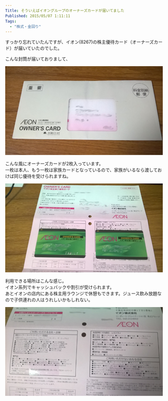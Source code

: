 ```yaml
---
Title: そういえばイオングループのオーナーズカードが届いてました
Published: 2015/05/07 1:11:11
Tags:
  - "株式・金回り"
---
```

すっかり忘れていたんですが、イオン(8267)の株主優待カード（オーナーズカード）が届いていたのでした。  


こんな封筒が届いておりまして、  

![](20150507010358.jpg) 

こんな風にオーナーズカードが2枚入っています。  
一枚は本人、もう一枚は家族カードとなっているので、家族がいるなら渡しておけば同じ優待を受けられますね。  

![](20150507010423.jpg) 

利用できる場所はこんな感じ。  
イオン系列でキャッシュバックや割引が受けられます。  
あとイオンの店内にある株主用ラウンジで休憩もできます。ジュース飲み放題なので子供連れの人はうれしいかもしれない。  

![](20150507010515.jpg) 

